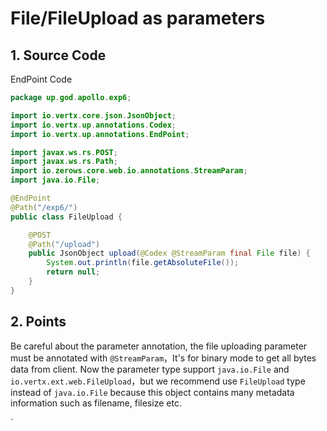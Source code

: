 # File/FileUpload as parameters

## 1. Source Code

EndPoint Code

```java
package up.god.apollo.exp6;

import io.vertx.core.json.JsonObject;
import io.vertx.up.annotations.Codex;
import io.vertx.up.annotations.EndPoint;

import javax.ws.rs.POST;
import javax.ws.rs.Path;
import io.zerows.core.web.io.annotations.StreamParam;
import java.io.File;

@EndPoint
@Path("/exp6/")
public class FileUpload {

    @POST
    @Path("/upload")
    public JsonObject upload(@Codex @StreamParam final File file) {
        System.out.println(file.getAbsoluteFile());
        return null;
    }
}
```

## 2. Points

Be careful about the parameter annotation, the file uploading parameter must be annotated with `@StreamParam`，It's for
binary mode to get all bytes data from client. Now the parameter type support `java.io.File`
and `io.vertx.ext.web.FileUpload`，but we recommend use `FileUpload` type instead of `java.io.File` because this object
contains many metadata information such as filename, filesize etc.

 \`

